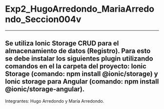 # Exp2_HugoArredondo_MariaArredondo_Seccion004v
---
Se utiliza Ionic Storage CRUD para el almacenamiento de datos (Registro). Para esto se debe instalar los siguientes plugin utilizando comandos en el la carpeta del proyecto: Ionic Storage (comando: npm install @ionic/storage) y Ionic storage para Angular (comando: npm install @ionic/storage-angular).
--
Integrantes: Hugo Arredondo y María Arredondo.